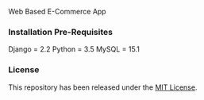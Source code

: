 
Web Based E-Commerce App

### Installation Pre-Requisites

Django = 2.2
Python = 3.5
MySQL = 15.1

### License
This repository has been released under the [MIT License](LICENSE).



